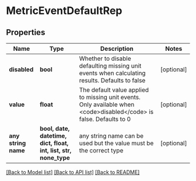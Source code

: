 # MetricEventDefaultRep


## Properties
Name | Type | Description | Notes
------------ | ------------- | ------------- | -------------
**disabled** | **bool** | Whether to disable defaulting missing unit events when calculating results. Defaults to false | [optional] 
**value** | **float** | The default value applied to missing unit events. Only available when &lt;code&gt;disabled&lt;/code&gt; is false. Defaults to 0 | [optional] 
**any string name** | **bool, date, datetime, dict, float, int, list, str, none_type** | any string name can be used but the value must be the correct type | [optional]

[[Back to Model list]](../README.md#documentation-for-models) [[Back to API list]](../README.md#documentation-for-api-endpoints) [[Back to README]](../README.md)


